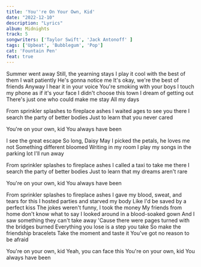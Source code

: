 ```yaml
---
title: 'You''re On Your Own, Kid'
date: "2022-12-10"
description: "Lyrics"
album: Midnights
track: 5
songwriters: ['Taylor Swift', 'Jack Antonoff' ]
tags: ['Upbeat', 'Bubblegum', 'Pop']
cat: 'Fountain Pen'
feat: true
---
```

<p className="verse-one">
Summer went away
Still, the yearning stays
I play it cool with the best of them
I wait patiently
He's gonna notice me
It's okay, we're the best of friends
Anyway
I hear it in your voice
You're smoking with your boys
I touch my phone as if it's your face
I didn't choose this town
I dream of getting out
There's just one who could make me stay
All my days
</p>
<p className="pre-chorus">
From sprinkler splashes to fireplace ashes
I waited ages to see you there
I search the party of better bodies
Just to learn that you never cared
</p>
<p className="chorus">
You're on your own, kid
You always have been
</p>
<p className="verse-two">
I see the great escape
So long, Daisy May
I picked the petals, he loves me not
Something different bloomed
Writing in my room
I play my songs in the parking lot
I'll run away
</p>
<p className="pre-chorus">
From sprinkler splashes to fireplace ashes
I called a taxi to take me there
I search the party of better bodies
Just to learn that my dreams aren't rare
</p>
<p className="chorus">
You're on your own, kid
You always have been
</p>
<p className="bridge">
From sprinkler splashes to fireplace ashes
I gave my blood, sweat, and tears for this
I hosted parties and starved my body
Like I'd be saved by a perfect kiss
The jokes weren't funny, I took the money
My friends from home don't know what to say
I looked around in a blood-soaked gown
And I saw something they can't take away
'Cause there were pages turned with the bridges burned
Everything you lose is a step you take
So make the friendship bracelets
Take the moment and taste it
You've got no reason to be afraid
</p>
<p className="chorus">
You're on your own, kid
Yeah, you can face this
You're on your own, kid
You always have been
</p>
